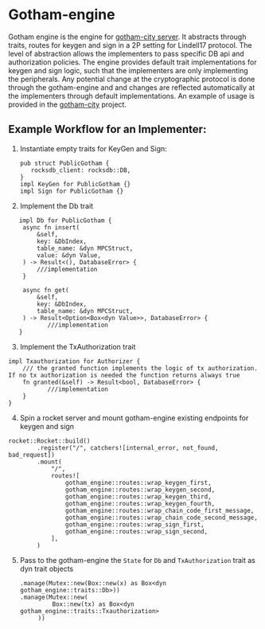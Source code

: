 # Gotham-engine

Gotham engine is the engine for [gotham-city server](https://github.com/ZenGo-X/gotham-city/tree/master/gotham-server). It abstracts through traits,
routes for keygen and sign in a 2P setting for Lindell17 protocol. The level of abstraction allows
the implementers to pass specific DB api and authorization policies. The engine provides default trait implementations for keygen and sign logic,
such that the implementers are only implementing the peripherals. Any potential change at the cryptographic protocol is done through the gotham-engine and and changes are reflected automatically at the implementers through default implementations. An example of usage is provided in the [gotham-city](https://github.com/ZenGo-X/gotham-city/) project.
## Example Workflow for an Implementer:
1. Instantiate empty traits for KeyGen and Sign:
   ```rust,no_run
   pub struct PublicGotham {
      rocksdb_client: rocksdb::DB,
   }
   impl KeyGen for PublicGotham {}
   impl Sign for PublicGotham {}
   ```
   
2. Implement the Db trait
```
   impl Db for PublicGotham {
    async fn insert(
        &self,
        key: &DbIndex,
        table_name: &dyn MPCStruct,
        value: &dyn Value,
    ) -> Result<(), DatabaseError> {
        ///implementation
    }

    async fn get(
        &self,
        key: &DbIndex,
        table_name: &dyn MPCStruct,
    ) -> Result<Option<Box<dyn Value>>, DatabaseError> {
           ///implementation
   }
   ```
3.  Implement the TxAuthorization trait
```
impl Txauthorization for Authorizer {
    /// the granted function implements the logic of tx authorization. If no tx authorization is needed the function returns always true
    fn granted(&self) -> Result<bool, DatabaseError> {
           ///implementation
    }
}
```
4. Spin a rocket server and mount gotham-engine existing endpoints for keygen and sign
```
rocket::Rocket::build()
        .register("/", catchers![internal_error, not_found, bad_request])
        .mount(
            "/",
            routes![
                gotham_engine::routes::wrap_keygen_first,
                gotham_engine::routes::wrap_keygen_second,
                gotham_engine::routes::wrap_keygen_third,
                gotham_engine::routes::wrap_keygen_fourth,
                gotham_engine::routes::wrap_chain_code_first_message,
                gotham_engine::routes::wrap_chain_code_second_message,
                gotham_engine::routes::wrap_sign_first,
                gotham_engine::routes::wrap_sign_second,
            ],
        )
```
5. Pass to the gotham-engine the `State` for `Db` and `TxAuthorization` trait as dyn trait objects
   ```
   .manage(Mutex::new(Box::new(x) as Box<dyn gotham_engine::traits::Db>))
   .manage(Mutex::new(
            Box::new(tx) as Box<dyn gotham_engine::traits::Txauthorization>
        ))
   ```


